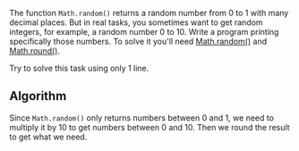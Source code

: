 
The function `Math.random()` returns a random number from 0 to 1 with many decimal places. But in real tasks, you sometimes want to get random integers, for example, a random number 0 to 10. Write a program printing specifically those numbers. To solve it you'll need [Math.random()](https://developer.mozilla.org/en-US/docs/Web/JavaScript/Reference/Global_Objects/Math/random) and [Math.round()](https://developer.mozilla.org/en-US/docs/Web/JavaScript/Reference/Global_Objects/Math/round).


Try to solve this task using only 1 line.

## Algorithm

Since `Math.random()` only returns numbers between 0 and 1, we need to multiply it by 10 to get numbers between 0 and 10. Then we round the result to get what we need.
